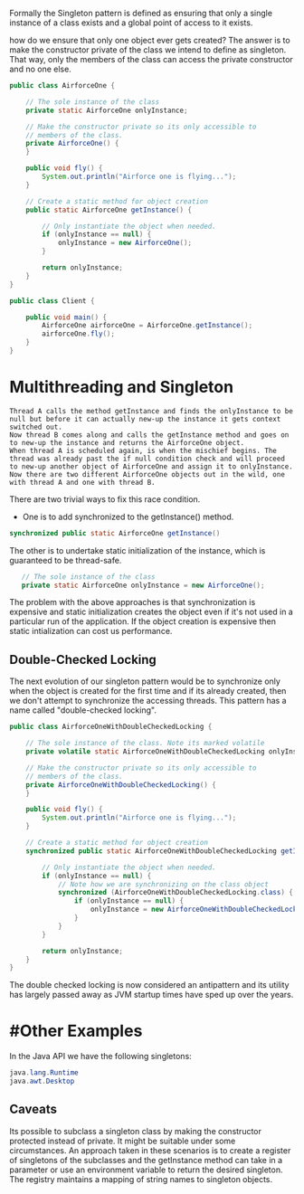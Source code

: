 Formally the Singleton pattern is defined as ensuring that only a single instance of a class exists and a global point of access to it exists. 

how do we ensure that only one object ever gets created? The answer is to make the constructor private of the class we intend to define as singleton. That way, only the members of the class can access the private constructor and no one else.

```java
public class AirforceOne {

    // The sole instance of the class
    private static AirforceOne onlyInstance;

    // Make the constructor private so its only accessible to
    // members of the class.
    private AirforceOne() {
    }

    public void fly() {
        System.out.println("Airforce one is flying...");
    }

    // Create a static method for object creation
    public static AirforceOne getInstance() {

        // Only instantiate the object when needed.
        if (onlyInstance == null) {
            onlyInstance = new AirforceOne();
        }

        return onlyInstance;
    }
}

public class Client {

    public void main() {
        AirforceOne airforceOne = AirforceOne.getInstance();
        airforceOne.fly();
    }
}
```

# Multithreading and Singleton

    Thread A calls the method getInstance and finds the onlyInstance to be null but before it can actually new-up the instance it gets context switched out.
    Now thread B comes along and calls the getInstance method and goes on to new-up the instance and returns the AirforceOne object.
    When thread A is scheduled again, is when the mischief begins. The thread was already past the if null condition check and will proceed to new-up another object of AirforceOne and assign it to onlyInstance. Now there are two different AirforceOne objects out in the wild, one with thread A and one with thread B. 

There are two trivial ways to fix this race condition.

- One is to add synchronized to the getInstance() method.

 ```java
 synchronized public static AirforceOne getInstance()
 ```

The other is to undertake static initialization of the instance, which is guaranteed to be thread-safe.

 ```java
    // The sole instance of the class
    private static AirforceOne onlyInstance = new AirforceOne();
 ```

 The problem with the above approaches is that synchronization is expensive and static initialization creates the object even if it's not used in a particular run of the application. If the object creation is expensive then static intialization can cost us performance.

 ## Double-Checked Locking

The next evolution of our singleton pattern would be to synchronize only when the object is created for the first time and if its already created, then we don't attempt to synchronize the accessing threads. This pattern has a name called "double-checked locking".

```java
public class AirforceOneWithDoubleCheckedLocking {

    // The sole instance of the class. Note its marked volatile
    private volatile static AirforceOneWithDoubleCheckedLocking onlyInstance;

    // Make the constructor private so its only accessible to
    // members of the class.
    private AirforceOneWithDoubleCheckedLocking() {
    }

    public void fly() {
        System.out.println("Airforce one is flying...");
    }

    // Create a static method for object creation
    synchronized public static AirforceOneWithDoubleCheckedLocking getInstance() {

        // Only instantiate the object when needed.
        if (onlyInstance == null) {
            // Note how we are synchronizing on the class object
            synchronized (AirforceOneWithDoubleCheckedLocking.class) {
                if (onlyInstance == null) {
                    onlyInstance = new AirforceOneWithDoubleCheckedLocking();
                }
            }
        }

        return onlyInstance;
    }
}
```

The double checked locking is now considered an antipattern and its utility has largely passed away as JVM startup times have sped up over the years.

# #Other Examples

In the Java API we have the following singletons:

```java
java.lang.Runtime
java.awt.Desktop
```

## Caveats
Its possible to subclass a singleton class by making the constructor protected instead of private. It might be suitable under some circumstances. An approach taken in these scenarios is to create a register of singletons of the subclasses and the getInstance method can take in a parameter or use an environment variable to return the desired singleton. The registry maintains a mapping of string names to singleton objects.

